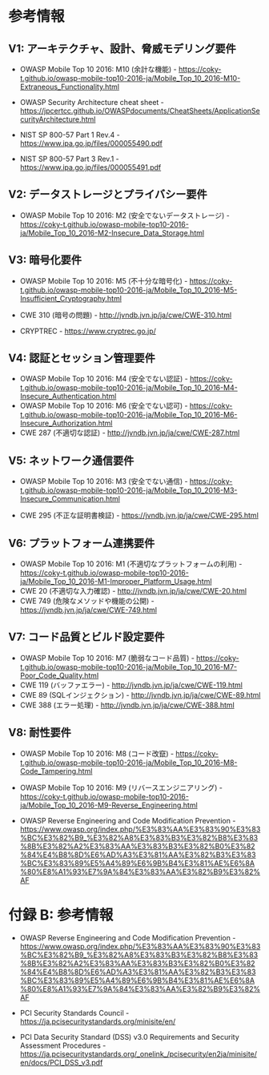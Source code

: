 
# 参考情報

## V1: アーキテクチャ、設計、脅威モデリング要件

- OWASP Mobile Top 10 2016: M10 (余計な機能) - <https://coky-t.github.io/owasp-mobile-top10-2016-ja/Mobile_Top_10_2016-M10-Extraneous_Functionality.html>
- OWASP Security Architecture cheat sheet - <https://jpcertcc.github.io/OWASPdocuments/CheatSheets/ApplicationSecurityArchitecture.html>

- NIST SP 800-57 Part 1 Rev.4 - <https://www.ipa.go.jp/files/000055490.pdf>
- NIST SP 800-57 Part 3 Rev.1 - <https://www.ipa.go.jp/files/000055491.pdf>

## V2: データストレージとプライバシー要件

- OWASP Mobile Top 10 2016: M2 (安全でないデータストレージ) - <https://coky-t.github.io/owasp-mobile-top10-2016-ja/Mobile_Top_10_2016-M2-Insecure_Data_Storage.html>

## V3: 暗号化要件

- OWASP Mobile Top 10 2016: M5 (不十分な暗号化) - <https://coky-t.github.io/owasp-mobile-top10-2016-ja/Mobile_Top_10_2016-M5-Insufficient_Cryptography.html>
- CWE 310 (暗号の問題) - <http://jvndb.jvn.jp/ja/cwe/CWE-310.html>

- CRYPTREC - <https://www.cryptrec.go.jp/>

## V4: 認証とセッション管理要件

- OWASP Mobile Top 10 2016: M4 (安全でない認証) - <https://coky-t.github.io/owasp-mobile-top10-2016-ja/Mobile_Top_10_2016-M4-Insecure_Authentication.html>
- OWASP Mobile Top 10 2016: M6 (安全でない認可) - <https://coky-t.github.io/owasp-mobile-top10-2016-ja/Mobile_Top_10_2016-M6-Insecure_Authorization.html>
- CWE 287 (不適切な認証) - <http://jvndb.jvn.jp/ja/cwe/CWE-287.html>

## V5: ネットワーク通信要件

- OWASP Mobile Top 10 2016: M3 (安全でない通信) - <https://coky-t.github.io/owasp-mobile-top10-2016-ja/Mobile_Top_10_2016-M3-Insecure_Communication.html>

- CWE 295 (不正な証明書検証) - <https://jvndb.jvn.jp/ja/cwe/CWE-295.html>

## V6: プラットフォーム連携要件

- OWASP Mobile Top 10 2016: M1 (不適切なプラットフォームの利用) - <https://coky-t.github.io/owasp-mobile-top10-2016-ja/Mobile_Top_10_2016-M1-Improper_Platform_Usage.html>
- CWE 20 (不適切な入力確認) - <http://jvndb.jvn.jp/ja/cwe/CWE-20.html>
- CWE 749 (危険なメソッドや機能の公開) - <https://jvndb.jvn.jp/ja/cwe/CWE-749.html>

## V7: コード品質とビルド設定要件

- OWASP Mobile Top 10 2016: M7 (脆弱なコード品質) - <https://coky-t.github.io/owasp-mobile-top10-2016-ja/Mobile_Top_10_2016-M7-Poor_Code_Quality.html>
- CWE 119 (バッファエラー) - <http://jvndb.jvn.jp/ja/cwe/CWE-119.html>
- CWE 89 (SQLインジェクション) - <http://jvndb.jvn.jp/ja/cwe/CWE-89.html>
- CWE 388 (エラー処理) - <http://jvndb.jvn.jp/ja/cwe/CWE-388.html>

## V8: 耐性要件

- OWASP Mobile Top 10 2016: M8 (コード改竄) - <https://coky-t.github.io/owasp-mobile-top10-2016-ja/Mobile_Top_10_2016-M8-Code_Tampering.html>
- OWASP Mobile Top 10 2016: M9 (リバースエンジニアリング) - <https://coky-t.github.io/owasp-mobile-top10-2016-ja/Mobile_Top_10_2016-M9-Reverse_Engineering.html>

- OWASP Reverse Engineering and Code Modification Prevention - <https://www.owasp.org/index.php/%E3%83%AA%E3%83%90%E3%83%BC%E3%82%B9_%E3%82%A8%E3%83%B3%E3%82%B8%E3%83%8B%E3%82%A2%E3%83%AA%E3%83%B3%E3%82%B0%E3%82%84%E4%B8%8D%E6%AD%A3%E3%81%AA%E3%82%B3%E3%83%BC%E3%83%89%E5%A4%89%E6%9B%B4%E3%81%AE%E6%8A%80%E8%A1%93%E7%9A%84%E3%83%AA%E3%82%B9%E3%82%AF>

# 付録 B: 参考情報

- OWASP Reverse Engineering and Code Modification Prevention - <https://www.owasp.org/index.php/%E3%83%AA%E3%83%90%E3%83%BC%E3%82%B9_%E3%82%A8%E3%83%B3%E3%82%B8%E3%83%8B%E3%82%A2%E3%83%AA%E3%83%B3%E3%82%B0%E3%82%84%E4%B8%8D%E6%AD%A3%E3%81%AA%E3%82%B3%E3%83%BC%E3%83%89%E5%A4%89%E6%9B%B4%E3%81%AE%E6%8A%80%E8%A1%93%E7%9A%84%E3%83%AA%E3%82%B9%E3%82%AF>

- PCI Security Standards Council - <https://ja.pcisecuritystandards.org/minisite/en/>
- PCI Data Security Standard (DSS) v3.0 Requirements and Security Assessment Procedures - <https://ja.pcisecuritystandards.org/_onelink_/pcisecurity/en2ja/minisite/en/docs/PCI_DSS_v3.pdf>
